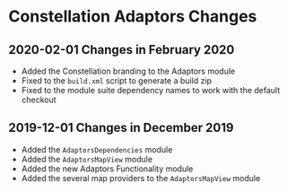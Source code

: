 # Constellation Adaptors Changes

## 2020-02-01 Changes in February 2020
* Added the Constellation branding to the Adaptors module
* Fixed to the `build.xml` script to generate a build zip
* Fixed to the module suite dependency names to work with the default checkout

## 2019-12-01 Changes in December 2019
* Added the `AdaptorsDependencies` module
* Added the `AdaptorsMapView` module
* Added the new Adaptors Functionality module
* Added the several map providers to the `AdaptorsMapView` module